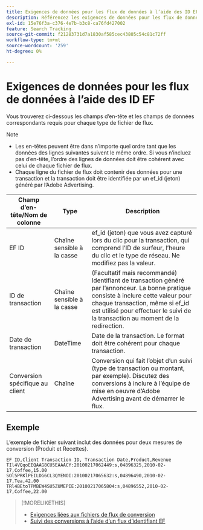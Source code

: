 ```yaml
---
title: Exigences de données pour les flux de données à l’aide des ID EF
description: Référencez les exigences de données pour les flux de données à l’aide des identifiants EF.
exl-id: 15e76f3a-c376-4e7b-b3c8-ca76fd427002
feature: Search Tracking
source-git-commit: f21283731d7a1830af585cec43805c54c81c72ff
workflow-type: tm+mt
source-wordcount: '259'
ht-degree: 0%

---
```


# Exigences de données pour les flux de données à l’aide des ID EF

Vous trouverez ci-dessous les champs d’en-tête et les champs de données correspondants requis pour chaque type de fichier de flux.

>[!NOTE]
>* Les en-têtes peuvent être dans n’importe quel ordre tant que les données des lignes suivantes suivent le même ordre. Si vous n’incluez pas d’en-tête, l’ordre des lignes de données doit être cohérent avec celui de chaque fichier de flux.
>* Chaque ligne du fichier de flux doit contenir des données pour une transaction et la transaction doit être identifiée par un ef_id (jeton) généré par l’Adobe Advertising.

| Champ d’en-tête/Nom de colonne | Type | Description |
| ---- | ---- | ---- |
| EF ID | Chaîne sensible à la casse | ef_id (jeton) que vous avez capturé lors du clic pour la transaction, qui comprend l’ID de surfeur, l’heure du clic et le type de réseau. Ne modifiez pas la valeur. |
| ID de transaction | Chaîne sensible à la casse | (Facultatif mais recommandé) Identifiant de transaction généré par l’annonceur. La bonne pratique consiste à inclure cette valeur pour chaque transaction, même si ef_id est utilisé pour effectuer le suivi de la transaction au moment de la redirection. |
| Date de transaction | DateTime | Date de la transaction. Le format doit être cohérent pour chaque transaction. |
| Conversion spécifique au client | Chaîne | Conversion qui fait l’objet d’un suivi (type de transaction ou montant, par exemple). Discutez des conversions à inclure à l’équipe de mise en oeuvre d’Adobe Advertising avant de démarrer le flux. |

## Exemple

L’exemple de fichier suivant inclut des données pour deux mesures de conversion (Produit et Recettes).

```
EF ID,Client Transaction ID, Transaction Date,Product,Revenue
TIl4VQqoEEQAAG8CU5EAAACY:20100217062449:s,04896325,2010-02-17,Coffee,15.00
SOl5PRKlPEILDG6CL3QYENOI:20100217065632:s,04896490,2010-02-17,Tea,42.00
TRl4BEtoTPMBEW4SU5ZUMEPIE:20100217065804:s,04896552,2010-02-17,Coffee,22.00
```

>[!MORELIKETHIS]
>
>* [Exigences liées aux fichiers de flux de conversion](feed-file-requirements.md)
>* [Suivi des conversions à l’aide d’un flux d’identifiant EF](/help/search-social-commerce/tracking/feed-efid.md)
